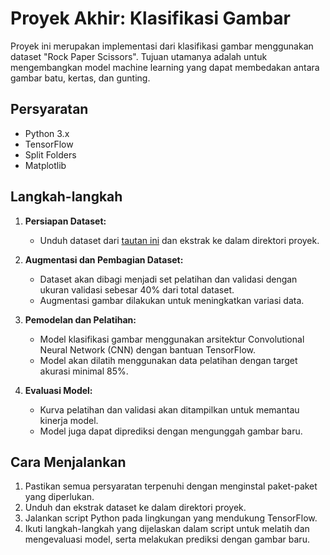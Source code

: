 # Proyek Akhir: Klasifikasi Gambar
Proyek ini merupakan implementasi dari klasifikasi gambar menggunakan dataset "Rock Paper Scissors". Tujuan utamanya adalah untuk mengembangkan model machine learning yang dapat membedakan antara gambar batu, kertas, dan gunting.

## Persyaratan

- Python 3.x
- TensorFlow
- Split Folders
- Matplotlib

## Langkah-langkah

1. **Persiapan Dataset:**
   - Unduh dataset dari [tautan ini](https://github.com/dicodingacademy/assets/releases/download/release/rockpaperscissors.zip) dan ekstrak ke dalam direktori proyek.

2. **Augmentasi dan Pembagian Dataset:**
   - Dataset akan dibagi menjadi set pelatihan dan validasi dengan ukuran validasi sebesar 40% dari total dataset.
   - Augmentasi gambar dilakukan untuk meningkatkan variasi data.

3. **Pemodelan dan Pelatihan:**
   - Model klasifikasi gambar menggunakan arsitektur Convolutional Neural Network (CNN) dengan bantuan TensorFlow.
   - Model akan dilatih menggunakan data pelatihan dengan target akurasi minimal 85%.

4. **Evaluasi Model:**
   - Kurva pelatihan dan validasi akan ditampilkan untuk memantau kinerja model.
   - Model juga dapat diprediksi dengan mengunggah gambar baru.

## Cara Menjalankan

1. Pastikan semua persyaratan terpenuhi dengan menginstal paket-paket yang diperlukan.
2. Unduh dan ekstrak dataset ke dalam direktori proyek.
3. Jalankan script Python pada lingkungan yang mendukung TensorFlow.
4. Ikuti langkah-langkah yang dijelaskan dalam script untuk melatih dan mengevaluasi model, serta melakukan prediksi dengan gambar baru.
